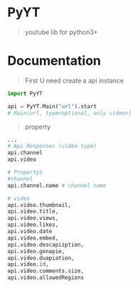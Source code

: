# PyYT
>youtube lib for python3+

# Documentation
> First U need create a api instance
```py
import PyYT

api = PyYT.Main("url").start
# Main(url, type<optional, only video>)
```
> property
```py
...
# Api Responses (video type)
api.channel
api.video

# Propertys
#channel
api.channel.name # channel name

# video
api.video.thumbnail,
api.video.title,
api.video.views,
api.video.likes,
api.video.date
api.video.embed,
api.video.descapiiption,
api.video.genapie,
api.video.duapiation,
api.video.id,
api.video.comments.size,
api.video.allowedRegions

```
